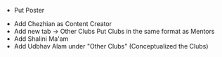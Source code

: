 <!-- - Change Contact Logo to Mail -->
<!-- - Padma Ma'am's Work XP -> 20 Years -->
<!-- - Change Favicon -->
- Put Poster
<!-- - Remove School Logo Rotation -->
<!-- - Change Copyright -->
<!-- - Make O capital on home page and in copyright -->
- Add Chezhian as Content Creator
- Add new tab -> Other Clubs
    Put Clubs in the same format as Mentors
- Add Shalini Ma'am
- Add Udbhav Alam under "Other Clubs" (Conceptualized the Clubs)